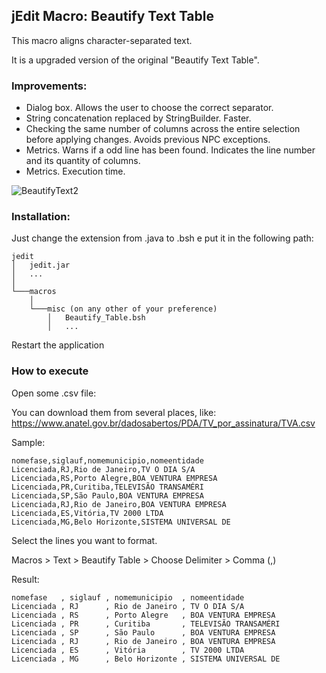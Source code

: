 ## jEdit Macro: Beautify Text Table

This macro aligns character-separated text.

It is a upgraded version of the original "Beautify Text Table".
     
     
### Improvements:
     
     
- Dialog box. Allows the user to choose the correct separator.
- String concatenation replaced by StringBuilder. Faster.
- Checking the same number of columns across the entire selection before applying changes. Avoids previous NPC exceptions.
- Metrics. Warns if a odd line has been found. Indicates the line number and its quantity of columns.
- Metrics. Execution time.


![BeautifyText2](https://user-images.githubusercontent.com/8531218/160283549-343f93c0-022f-4e12-b29b-4d6b5c5ce72d.gif)



### Installation:


Just change the extension from .java to .bsh e put it in the following path:


```
jedit
│   jedit.jar
│   ...
│
└───macros
    │
    └───misc (on any other of your preference)
        │   Beautify_Table.bsh
        │   ...
```

Restart the application



### How to execute


Open some .csv file:

You can download them from several places, like:
https://www.anatel.gov.br/dadosabertos/PDA/TV_por_assinatura/TVA.csv

Sample:
```
nomefase,siglauf,nomemunicipio,nomeentidade
Licenciada,RJ,Rio de Janeiro,TV O DIA S/A
Licenciada,RS,Porto Alegre,BOA VENTURA EMPRESA
Licenciada,PR,Curitiba,TELEVISÃO TRANSAMÉRI
Licenciada,SP,São Paulo,BOA VENTURA EMPRESA
Licenciada,RJ,Rio de Janeiro,BOA VENTURA EMPRESA
Licenciada,ES,Vitória,TV 2000 LTDA
Licenciada,MG,Belo Horizonte,SISTEMA UNIVERSAL DE
```

Select the lines you want to format.

Macros > Text > Beautify Table > Choose Delimiter > Comma (,)

Result:

```
nomefase   , siglauf , nomemunicipio  , nomeentidade
Licenciada , RJ      , Rio de Janeiro , TV O DIA S/A
Licenciada , RS      , Porto Alegre   , BOA VENTURA EMPRESA
Licenciada , PR      , Curitiba       , TELEVISÃO TRANSAMÉRI
Licenciada , SP      , São Paulo      , BOA VENTURA EMPRESA
Licenciada , RJ      , Rio de Janeiro , BOA VENTURA EMPRESA
Licenciada , ES      , Vitória        , TV 2000 LTDA
Licenciada , MG      , Belo Horizonte , SISTEMA UNIVERSAL DE
```
